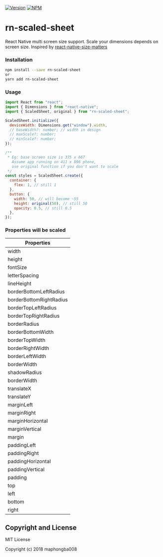 [![Version](https://img.shields.io/npm/v/rn-scaled-sheet.svg)](https://www.npmjs.com/package/rn-scaled-sheet)
[![NPM](https://img.shields.io/npm/dm/rn-scaled-sheet.svg)](https://www.npmjs.com/package/rn-scaled-sheet)

# rn-scaled-sheet

React Native multi screen size support. Scale your dimensions depends on screen size. Inspired by [react-native-size-matters](https://github.com/nirsky/react-native-size-matters)

### Installation

```bash
npm install --save rn-scaled-sheet
or
yarn add rn-scaled-sheet
```

### Usage

```javascript
import React from "react";
import { Dimensions } from "react-native";
import { ScaledSheet, original } from "rn-scaled-sheet";

ScaledSheet.initialize({
  deviceWidth: Dimensions.get("window").width,
  // baseWidth?: number; // width in design
  // maxScale?: number;
  // minScale?: number;
});

/**
 * Eg: base screen size is 375 x 667
   Assume app running on 411 x 896 phone,
   use original function if you don't want to scale
 */
const styles = ScaledSheet.create({
  container: {
    flex: 1, // still 1
  },
  button: {
    width: 50, // will become ~55
    height: original(50), // still 50
    opacity: 0.5, // still 0.5
  },
});
```

### Properties will be scaled

| Properties              |
| ----------------------- |
| width                   |
| height                  |
| fontSize                |
| letterSpacing           |
| lineHeight              |
| borderBottomLeftRadius  |
| borderBottomRightRadius |
| borderTopLeftRadius     |
| borderTopRightRadius    |
| borderRadius            |
| borderBottomWidth       |
| borderTopWidth          |
| borderRightWidth        |
| borderLeftWidth         |
| borderWidth             |
| shadowRadius            |
| borderWidth             |
| translateX              |
| translateY              |
| marginLeft              |
| marginRight             |
| marginHorizontal        |
| marginVertical          |
| margin                  |
| paddingLeft             |
| paddingRight            |
| paddingHorizontal       |
| paddingVertical         |
| padding                 |
| top                     |
| left                    |
| bottom                  |
| right                   |

## Copyright and License

MIT License

Copyright (c) 2018 maphongba008
